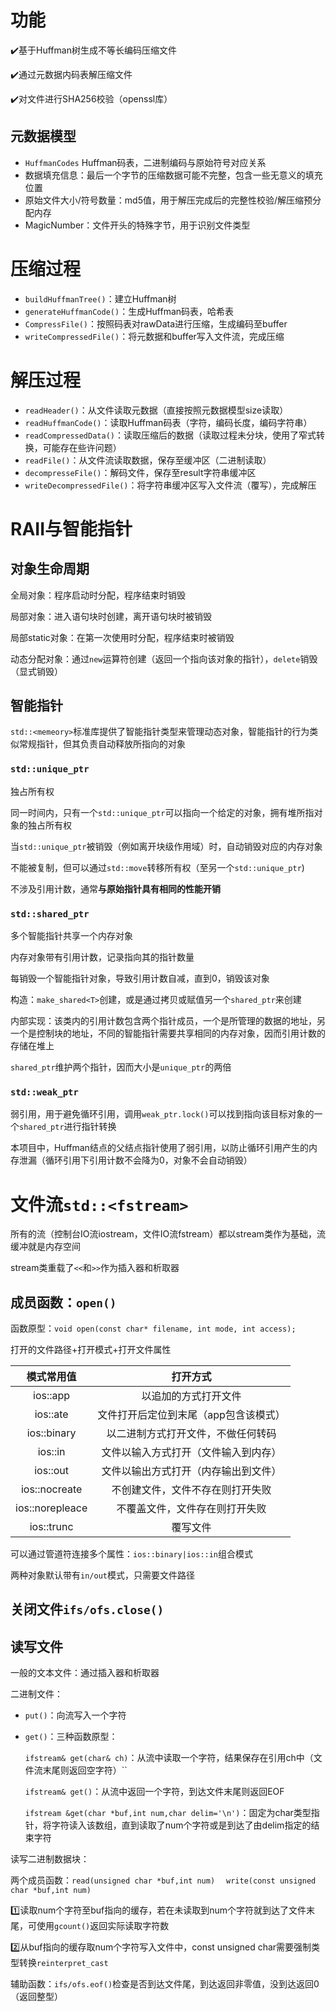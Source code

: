 # 功能

:heavy_check_mark:基于Huffman树生成不等长编码压缩文件

:heavy_check_mark:通过元数据内码表解压缩文件

:heavy_check_mark:对文件进行SHA256校验（openssl库）

## 元数据模型

- `HuffmanCodes` Huffman码表，二进制编码与原始符号对应关系
- 数据填充信息：最后一个字节的压缩数据可能不完整，包含一些无意义的填充位置
- 原始文件大小/符号数量：md5值，用于解压完成后的完整性校验/解压缩预分配内存
- MagicNumber：文件开头的特殊字节，用于识别文件类型

# 压缩过程

- `buildHuffmanTree()`：建立Huffman树
- `generateHuffmanCode()`：生成Huffman码表，哈希表
- `CompressFile()`：按照码表对rawData进行压缩，生成编码至buffer
- `writeCompressedFile()`：将元数据和buffer写入文件流，完成压缩

# 解压过程

- `readHeader()`：从文件读取元数据（直接按照元数据模型size读取）
- `readHuffmanCode()`：读取Huffman码表（字符，编码长度，编码字符串）
- `readCompressedData()`：读取压缩后的数据（读取过程未分块，使用了窄式转换，可能存在些许问题）
- `readFile()`：从文件流读取数据，保存至缓冲区（二进制读取）
- `decompresseFile()`：解码文件，保存至result字符串缓冲区
- `writeDecompressedFile()`：将字符串缓冲区写入文件流（覆写），完成解压

# RAII与智能指针

## 对象生命周期

全局对象：程序启动时分配，程序结束时销毁

局部对象：进入语句块时创建，离开语句块时被销毁

局部static对象：在第一次使用时分配，程序结束时被销毁

动态分配对象：通过`new`运算符创建（返回一个指向该对象的指针），`delete`销毁（显式销毁）

## 智能指针

`std::<memeory>`标准库提供了智能指针类型来管理动态对象，智能指针的行为类似常规指针，但其负责自动释放所指向的对象

### `std::unique_ptr`

独占所有权

同一时间内，只有一个`std::unique_ptr`可以指向一个给定的对象，拥有堆所指对象的独占所有权

当`std::unique_ptr`被销毁（例如离开块级作用域）时，自动销毁对应的内存对象

不能被复制，但可以通过`std::move`转移所有权（至另一个`std::unique_ptr`)

不涉及引用计数，通常**与原始指针具有相同的性能开销**

### `std::shared_ptr`

多个智能指针共享一个内存对象

内存对象带有引用计数，记录指向其的指针数量

每销毁一个智能指针对象，导致引用计数自减，直到0，销毁该对象

构造：`make_shared<T>`创建，或是通过拷贝或赋值另一个`shared_ptr`来创建

内部实现：该类内的引用计数包含两个指针成员，一个是所管理的数据的地址，另一个是控制块的地址，不同的智能指针需要共享相同的内存对象，因而引用计数的存储在堆上

`shared_ptr`维护两个指针，因而大小是`unique_ptr`的两倍

### `std::weak_ptr`

弱引用，用于避免循环引用，调用`weak_ptr.lock()`可以找到指向该目标对象的一个`shared_ptr`进行指针转换

本项目中，Huffman结点的父结点指针使用了弱引用，以防止循环引用产生的内存泄漏（循环引用下引用计数不会降为0，对象不会自动销毁）

# 文件流`std::<fstream>`

所有的流（控制台IO流iostream，文件IO流fstream）都以stream类作为基础，流缓冲就是内存空间

stream类重载了`<<`和`>>`作为插入器和析取器

## 成员函数：`open()`

函数原型：`void open(const char* filename, int mode, int access);`

打开的文件路径+打开模式+打开文件属性

|   模式常用值    |               打开方式                |
| :-------------: | :-----------------------------------: |
|    ios::app     |         以追加的方式打开文件          |
|    ios::ate     | 文件打开后定位到末尾（app包含该模式） |
|   ios::binary   |  以二进制方式打开文件，不做任何转码   |
|     ios::in     | 文件以输入方式打开（文件输入到内存）  |
|    ios::out     | 文件以输出方式打开（内存输出到文件）  |
|  ios::nocreate  |   不创建文件，文件不存在则打开失败    |
| ios::norepleace |    不覆盖文件，文件存在则打开失败     |
|   ios::trunc    |               覆写文件                |

可以通过管道符连接多个属性：`ios::binary|ios::in`组合模式

两种对象默认带有`in/out`模式，只需要文件路径

## 关闭文件`ifs/ofs.close()`

## 读写文件

一般的文本文件：通过插入器和析取器

二进制文件：

- `put()`：向流写入一个字符

- `get()`：三种函数原型：

    `ifstream& get(char& ch)`：从流中读取一个字符，结果保存在引用ch中（文件流末尾则返回空字符）``

    `ifstream& get()`：从流中返回一个字符，到达文件末尾则返回EOF

    `ifstream &get(char *buf,int num,char delim='\n')`：固定为char类型指针，将字符读入该数组，直到读取了num个字符或是到达了由delim指定的结束字符

读写二进制数据块：

两个成员函数：`read(unsigned char *buf,int num)` 　`write(const unsigned char *buf,int num)`

:one:读取num个字符至buf指向的缓存，若在未读取到num个字符就到达了文件末尾，可使用`gcount()`返回实际读取字符数

:two:从buf指向的缓存取num个字符写入文件中，const unsigned char需要强制类型转换`reinterpret_cast`

辅助函数：`ifs/ofs.eof()`检查是否到达文件尾，到达返回非零值，没到达返回0（返回整型）

